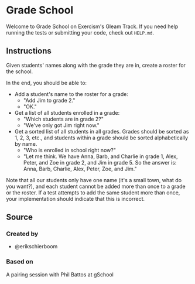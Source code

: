 # Grade School

Welcome to Grade School on Exercism's Gleam Track.
If you need help running the tests or submitting your code, check out `HELP.md`.

## Instructions

Given students' names along with the grade they are in, create a roster for the school.

In the end, you should be able to:

- Add a student's name to the roster for a grade:
  - "Add Jim to grade 2."
  - "OK."
- Get a list of all students enrolled in a grade:
  - "Which students are in grade 2?"
  - "We've only got Jim right now."
- Get a sorted list of all students in all grades.
  Grades should be sorted as 1, 2, 3, etc., and students within a grade should be sorted alphabetically by name.
  - "Who is enrolled in school right now?"
  - "Let me think.
    We have Anna, Barb, and Charlie in grade 1, Alex, Peter, and Zoe in grade 2, and Jim in grade 5.
    So the answer is: Anna, Barb, Charlie, Alex, Peter, Zoe, and Jim."

Note that all our students only have one name (it's a small town, what do you want?), and each student cannot be added more than once to a grade or the roster.
If a test attempts to add the same student more than once, your implementation should indicate that this is incorrect.

## Source

### Created by

- @erikschierboom

### Based on

A pairing session with Phil Battos at gSchool